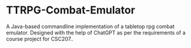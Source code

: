 # TTRPG-Combat-Emulator
A Java-based commandline implementation of a tabletop rpg combat emulator. Designed with the help of ChatGPT as per the requirements of a course project for CSC207..
